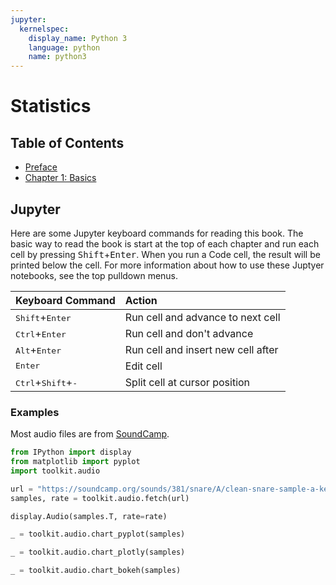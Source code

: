 ```yaml
---
jupyter:
  kernelspec:
    display_name: Python 3
    language: python
    name: python3
---
```


# Statistics

## Table of Contents

- [Preface](index.ipynb)
- [Chapter 1: Basics](chapter_1.ipynb)

## Jupyter

Here are some Jupyter keyboard commands for reading this book. The basic way to
read the book is start at the top of each chapter and run each cell by pressing
<kbd>Shift</kbd>+<kbd>Enter</kbd>. When you run a Code cell, the result will be
printed below the cell. For more information about how to use these Juptyer
notebooks, see the top pulldown menus.

| Keyboard Command                              | Action                             |
| :-------------------------------------------- | :--------------------------------- |
| <kbd>Shift</kbd>+<kbd>Enter</kbd>             | Run cell and advance to next cell  |
| <kbd>Ctrl</kbd>+<kbd>Enter</kbd>              | Run cell and don't advance         |
| <kbd>Alt</kbd>+<kbd>Enter</kbd>               | Run cell and insert new cell after |
| <kbd>Enter</kbd>                              | Edit cell                          |
| <kbd>Ctrl</kbd>+<kbd>Shift</kbd>+<kbd>-</kbd> | Split cell at cursor position      |

### Examples

Most audio files are from [SoundCamp](https://soundcamp.org/).

```python
from IPython import display
from matplotlib import pyplot
import toolkit.audio

url = "https://soundcamp.org/sounds/381/snare/A/clean-snare-sample-a-key-06-oV5.wav"
samples, rate = toolkit.audio.fetch(url)

display.Audio(samples.T, rate=rate)
```

```python
_ = toolkit.audio.chart_pyplot(samples)
```

```python
_ = toolkit.audio.chart_plotly(samples)
```

```python
_ = toolkit.audio.chart_bokeh(samples)
```
